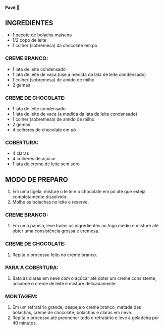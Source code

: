 #### Pavê :chocolate_bar:

## INGREDIENTES

- 1 pacote de bolacha maisena
- 1/2 copo de leite
- 1 colher (sobremesa) da chocolate em pó

### CREME BRANCO:

- 1 lata de leite condensado
- 1 lata de leite de vaca (use a medida da lata de leite condensado)
- 1 colher (sobremesa) de amido de milho
- 2 gemas

### CREME DE CHOCOLATE:

- 1 lata de leite condensado
- 1 lata de leite de vaca (a medida da lata de leite condensado)
- 1 colher (sobremesa) de amido de milho
- 2 gemas
- 4 colheres de chocolate em pó

### COBERTURA:

- 4 claras
- 4 colheres de açúcar
- 1 lata de creme de leite sem soro

## MODO DE PREPARO

1. Em uma tigela, misture o leite e o chocolate em pó até que esteja completamente dissolvido.
2. Molhe as bolachas no leite e reserve.

### CREME BRANCO:

1. Em uma panela, leve todos os ingredientes ao fogo médio e misture até obter uma consistência grossa e cremosa.

### CREME DE CHOCOLATE:

1. Repita o processo feito no creme branco.

### PARA A COBERTURA:

1. Bata as claras em neve com o açúcar até obter um creme consistente, adicione o creme de leite e misture delicadamente.

### MONTAGEM:

1. Em um refratário grande, despeje o creme branco, metade das bolachas, creme de chocolate, bolachas e claras em neve.
2. Repita o processo até preencher todo o refratário e leve à geladeira por 40 minutos.

